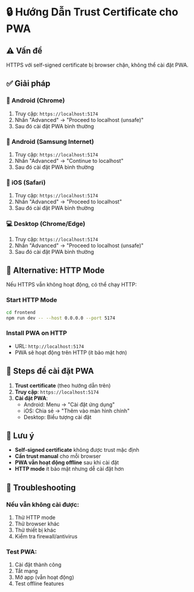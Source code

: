 # 🔒 Hướng Dẫn Trust Certificate cho PWA

## ⚠️ Vấn đề
HTTPS với self-signed certificate bị browser chặn, không thể cài đặt PWA.

## ✅ Giải pháp

### 📱 Android (Chrome)
1. Truy cập: `https://localhost:5174`
2. Nhấn "Advanced" → "Proceed to localhost (unsafe)"
3. Sau đó cài đặt PWA bình thường

### 📱 Android (Samsung Internet)
1. Truy cập: `https://localhost:5174`
2. Nhấn "Advanced" → "Continue to localhost"
3. Sau đó cài đặt PWA bình thường

### 📱 iOS (Safari)
1. Truy cập: `https://localhost:5174`
2. Nhấn "Advanced" → "Proceed to localhost"
3. Sau đó cài đặt PWA bình thường

### 💻 Desktop (Chrome/Edge)
1. Truy cập: `https://localhost:5174`
2. Nhấn "Advanced" → "Proceed to localhost (unsafe)"
3. Sau đó cài đặt PWA bình thường

## 🔧 Alternative: HTTP Mode

Nếu HTTPS vẫn không hoạt động, có thể chạy HTTP:

### Start HTTP Mode
```bash
cd frontend
npm run dev -- --host 0.0.0.0 --port 5174
```

### Install PWA on HTTP
- URL: `http://localhost:5174`
- PWA sẽ hoạt động trên HTTP (ít bảo mật hơn)

## 🎯 Steps để cài đặt PWA

1. **Trust certificate** (theo hướng dẫn trên)
2. **Truy cập**: `https://localhost:5174`
3. **Cài đặt PWA**:
   - Android: Menu → "Cài đặt ứng dụng"
   - iOS: Chia sẻ → "Thêm vào màn hình chính"
   - Desktop: Biểu tượng cài đặt

## 🚨 Lưu ý

- **Self-signed certificate** không được trust mặc định
- **Cần trust manual** cho mỗi browser
- **PWA vẫn hoạt động offline** sau khi cài đặt
- **HTTP mode** ít bảo mật nhưng dễ cài đặt hơn

## 🔄 Troubleshooting

### Nếu vẫn không cài được:
1. Thử HTTP mode
2. Thử browser khác
3. Thử thiết bị khác
4. Kiểm tra firewall/antivirus

### Test PWA:
1. Cài đặt thành công
2. Tắt mạng
3. Mở app (vẫn hoạt động)
4. Test offline features
